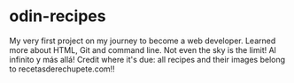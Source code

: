 # odin-recipes
My very first project on my journey to become a web developer.
Learned more about HTML, Git and command line.
Not even the sky is the limit! Al infinito y más allá!
Credit where it's due: all recipes and their images belong to recetasderechupete.com!!
